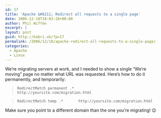 ```yaml
---
id: 17
title: 'Apache &#8211; Redirect all requests to a single page'
date: 2006-12-18T18:03:28+00:00
author: Phil Wiffen
excerpt: |
layout: post
guid: http://kabri.uk/?p=17
permalink: /2006/12/18/apache-redirect-all-requests-to-a-single-page/
categories:
  - Apache
  - Linux
---
```

We&#8217;re migrating servers at work, and I needed to show a single &#8220;We&#8217;re moving&#8221; page no matter what URL was requested. Here&#8217;s how to do it permanently, and temporarily:

> `RedirectMatch permanent .*       http://yoursite.com/migration.html`

> `RedirectMatch temp .*       http://yoursite.com/migration.html`

Make sure you point to a different domain than the one you&#8217;re migrating! 😉